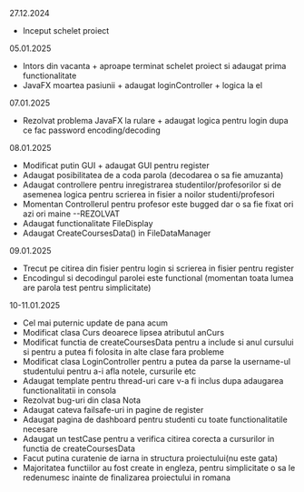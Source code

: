 27.12.2024
*  Inceput schelet proiect

05.01.2025
*  Intors din vacanta + aproape terminat schelet proiect si adaugat prima functionalitate
*  JavaFX moartea pasiunii + adaugat loginController + logica la el

07.01.2025
* Rezolvat problema JavaFX la rulare + adaugat logica pentru login dupa ce fac password encoding/decoding

08.01.2025
* Modificat putin GUI + adaugat GUI pentru register
* Adaugat posibilitatea de a coda parola (decodarea o sa fie amuzanta)
* Adaugat controllere pentru inregistrarea studentilor/profesorilor si de asemenea logica pentru scrierea in fisier a noilor studenti/profesori
* Momentan Controllerul pentru profesor este bugged dar o sa fie fixat ori azi ori maine --REZOLVAT
* Adaugat functionalitate FileDisplay
* Adaugat CreateCoursesData() in FileDataManager

09.01.2025
* Trecut pe citirea din fisier pentru login si scrierea in fisier pentru register
* Encodingul si decodingul parolei este functional (momentan toata lumea are parola test pentru simplicitate)

10-11.01.2025
* Cel mai puternic update de pana acum
* Modificat clasa Curs deoarece lipsea atributul anCurs
* Modificat functia de createCoursesData pentru a include si anul cursului si pentru a putea fi folosita in alte clase fara probleme
* Modificat clasa LoginController pentru a putea da parse la username-ul studentului pentru a-i afla notele, cursurile etc
* Adaugat template pentru thread-uri care v-a fi inclus dupa adaugarea functionalitatii in consola
* Rezolvat bug-uri din clasa Nota
* Adaugat cateva failsafe-uri in pagine de register
* Adaugat pagina de dashboard pentru studenti cu toate functionalitatile necesare
* Adaugat un testCase pentru a verifica citirea corecta a cursurilor in functia de createCoursesData
* Facut putina curatenie de iarna in structura proiectului(nu este gata)
* Majoritatea functiilor au fost create in engleza, pentru simplicitate o sa le redenumesc inainte de finalizarea proiectului in romana
